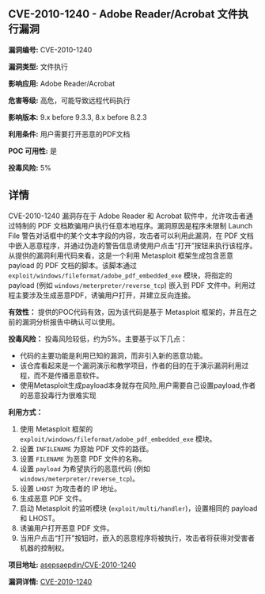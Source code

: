 ## CVE-2010-1240 - Adobe Reader/Acrobat 文件执行漏洞

**漏洞编号:** CVE-2010-1240

**漏洞类型:** 文件执行

**影响应用:** Adobe Reader/Acrobat

**危害等级:** 高危，可能导致远程代码执行

**影响版本:** 9.x before 9.3.3, 8.x before 8.2.3

**利用条件:** 用户需要打开恶意的PDF文档

**POC 可用性:** 是

**投毒风险:** 5%

## 详情

CVE-2010-1240 漏洞存在于 Adobe Reader 和 Acrobat 软件中，允许攻击者通过特制的 PDF 文档欺骗用户执行任意本地程序。漏洞原因是程序未限制 Launch File 警告对话框中的某个文本字段的内容，攻击者可以利用此漏洞，在 PDF 文档中嵌入恶意程序，并通过伪造的警告信息诱使用户点击“打开”按钮来执行该程序。从提供的漏洞利用代码来看，这是一个利用 Metasploit 框架生成包含恶意 payload 的 PDF 文档的脚本。该脚本通过 `exploit/windows/fileformat/adobe_pdf_embedded_exe` 模块，将指定的 payload (例如 `windows/meterpreter/reverse_tcp`) 嵌入到 PDF 文件中。利用过程主要涉及生成恶意PDF，诱骗用户打开，并建立反向连接。

**有效性：** 提供的POC代码有效，因为该代码是基于 Metasploit 框架的，并且在之前的漏洞分析报告中确认可以使用。

**投毒风险：** 投毒风险较低，约为5%。主要基于以下几点：

*   代码的主要功能是利用已知的漏洞，而非引入新的恶意功能。
*   该仓库看起来是一个漏洞演示和教学项目，作者的目的在于演示漏洞利用过程，而不是传播恶意软件。
*   使用Metasploit生成payload本身就存在风险,用户需要自己设置payload,作者的恶意投毒行为很难实现

**利用方式：**

1.  使用 Metasploit 框架的 `exploit/windows/fileformat/adobe_pdf_embedded_exe` 模块。
2.  设置 `INFILENAME` 为原始 PDF 文件的路径。
3.  设置 `FILENAME` 为恶意 PDF 文件的名称。
4.  设置 `payload` 为希望执行的恶意代码 (例如 `windows/meterpreter/reverse_tcp`)。
5.  设置 `LHOST` 为攻击者的 IP 地址。
6.  生成恶意 PDF 文件。
7.  启动 Metasploit 的监听模块 (`exploit/multi/handler`)，设置相同的 payload 和 LHOST。
8.  诱骗用户打开恶意 PDF 文件。
9.  当用户点击“打开”按钮时，嵌入的恶意程序将被执行，攻击者将获得对受害者机器的控制权。

**项目地址:** [asepsaepdin/CVE-2010-1240](https://github.com/asepsaepdin/CVE-2010-1240)

**漏洞详情:** [CVE-2010-1240](https://nvd.nist.gov/vuln/detail/CVE-2010-1240)
